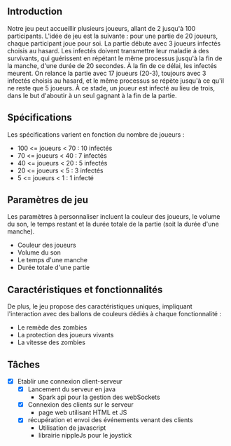 ## Introduction

Notre jeu peut accueillir plusieurs joueurs, allant de 2 jusqu'à 100 participants. L'idée de jeu est la suivante : pour une partie de 20 joueurs, chaque participant joue pour soi. La partie débute avec 3 joueurs infectés choisis au hasard. Les infectés doivent transmettre leur maladie à des survivants, qui guérissent en répétant le même processus jusqu'à la fin de la manche, d'une durée de 20 secondes. À la fin de ce délai, les infectés meurent. On relance la partie avec 17 joueurs (20-3), toujours avec 3 infectés choisis au hasard, et le même processus se répète jusqu'à ce qu'il ne reste que 5 joueurs. À ce stade, un joueur est infecté au lieu de trois, dans le but d'aboutir à un seul gagnant à la fin de la partie. 

## Spécifications

Les spécifications varient en fonction du nombre de joueurs : 
 - 100 <= joueurs < 70 : 10 infectés 
 - 70 <= joueurs < 40 : 7 infectés 
 - 40 <= joueurs < 20 : 5 infectés 
 - 20 <= joueurs < 5 : 3 infectés 
 - 5 <= joueurs < 1 : 1 infecté 

## Paramètres de jeu

Les paramètres à personnaliser incluent la couleur des joueurs, le volume du son, le temps restant et la durée totale de la partie (soit la durée d'une manche).

 - Couleur des joueurs
 - Volume du son
 - Le temps d'une manche
 - Durée totale d'une partie


## Caractéristiques et fonctionnalités

De plus, le jeu propose des caractéristiques uniques, impliquant l'interaction avec des ballons de couleurs dédiés à chaque fonctionnalité : 

 - Le remède des zombies 
 - La protection des joueurs vivants 
 - La vitesse des zombies 

## Tâches

- [x] Etablir une connexion client-serveur
    - [x] Lancement du serveur en java
        - Spark api pour la gestion des webSockets
    - [x] Connexion des clients sur le serveur
        - page web utilisant HTML et JS
    - [x] récupération et envoi des événements venant des clients
        - Utilisation de javascript
        - librairie nippleJs pour le joystick
